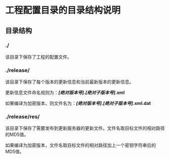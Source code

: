 # 工程配置目录的目录结构说明 #

## 目录结构 ##

### ./ ###

该目录下保存了工程的配置文件。

### ./release/ ###

该目录下保存了每个版本的更新信息和当前最新版本的更新信息。

更新信息文件命名规则为：**_[绝对版本号]_._[绝对子版本号]_.xml**

如果编译为加密版本，则文件名为：**_[绝对版本号]_._[绝对子版本号]_.xml.dat**

### ./release/res/ ###

该目录下保存了需要发布到更新服务器的更新文件。文件名取目标文件的相对路径的MD5值。

如果编译为加密版本，文件名取目标文件的相对路径加上一个密钥字符串后的MD5值。